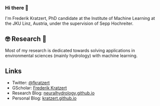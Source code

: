 ### Hi there 👋

I'm Frederik Kratzert, PhD candidate at the Institute of Machine Learning at the JKU Linz, Austria, under the supervision of Sepp Hochreiter.

## :nerd_face: Research :thinking:

Most of my research is dedicated towards solving applications in environmental sciences (mainly hydrology) with machine learning.

## Links
- Twitter: [@fkratzert](https://twitter.com/fkratzert)
- GScholar: [Frederik Kratzert](https://scholar.google.com/citations?user=iDLXy_EAAAAJ&hl=de)
- Research Blog: [neuralhydrology.github.io](https://neuralhydrology.github.io/)
- Personal Blog: [kratzert.github.io](https://kratzert.github.io)

<!--
**kratzert/kratzert** is a ✨ _special_ ✨ repository because its `README.md` (this file) appears on your GitHub profile.

Here are some ideas to get you started:

- 🔭 I’m currently working on ...
- 🌱 I’m currently learning ...
- 👯 I’m looking to collaborate on ...
- 🤔 I’m looking for help with ...
- 💬 Ask me about ...
- 📫 How to reach me: ...
- 😄 Pronouns: ...
- ⚡ Fun fact: ...
-->
